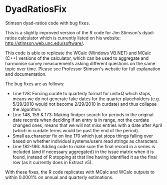 # DyadRatiosFix
Stimson dyad-ratios code with bug fixes.

This is a slightly improved version of the R code for Jim Stimson's dyad-ratios calculator which is currently listed on his website: http://stimson.web.unc.edu/software/.

This code is able to replicate the WCalc (Windows VB.NET) and MCalc (C++) versions of the calculator, which can be used to aggregate and harmonise survey measurements asking different questions on the same topic over time. Please see Professor Stimson's website for full explanation and documentation. 

The bug fixes are as follows:

- Line 128: Forcing curate to quarterly format for unit=Q which stops, means we do not generate fake dates for the quarter placeholders (e.g. 5/29/2010 would not become 2/29/2010 in curdate) and thus collapse the algorithm.
- Line 148, 159 & 173: Making findper search for periods in the original date records when deciding if an entry is in range, not the curdate changed ones, means that we will not miss entries with a date after April (which in curdate terms would be past the end of the period).
- Small as.character fix on line 170 which just stops things falling over based on whether individual systems/users read strings as characters.
- Line 182-186: Adding code to make sure the final record in a series is included (and if necessary  aggregated) in the issue matrix when it is found, instead of R stopping at that line having identified it as the final row (as it currently does in Extract v5).

With these fixes, the R code replicates with MCalc and WCalc outputs to within 0.0001% on annual and quarterly estimations.
